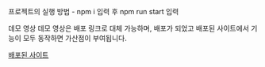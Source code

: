 프로젝트의 실행 방법 - npm i 입력 후 npm run start 입력

데모 영상
데모 영상은 배포 링크로 대체 가능하며, 배포가 되었고 배포된 사이트에서 기능이 모두 동작하면 가산점이 부여됩니다.

[배포된 사이트](https://wanted-pre-onboarding-frontend-ruddy.vercel.app/signup)
